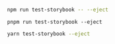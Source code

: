 ```sh renderer="common" language="js" packageManager="npm"
npm run test-storybook -- --eject
```

```shell renderer="common" language="js" packageManager="pnpm"
pnpm run test-storybook --eject
```

```sh renderer="common" language="js" packageManager="yarn"
yarn test-storybook --eject
```
